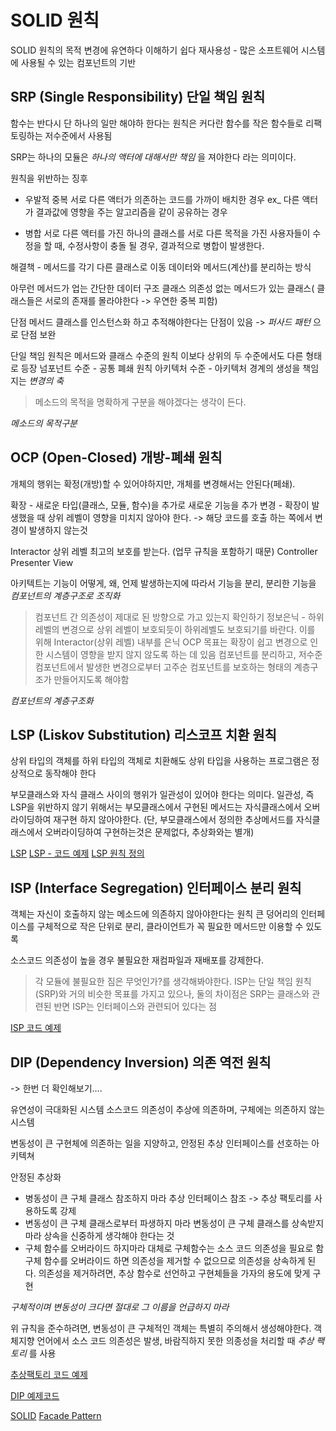# SOLID 원칙

SOLID 원칙의 목적
변경에 유연하다
이해하기 쉽다
재사용성 - 많은 소프트웨어 시스템에 사용될 수 있는 컴포넌트의 기반

## SRP (Single Responsibility) 단일 책임 원칙
함수는 반다시 단 하나의 일만 해야하 한다는 원칙은
커다란 함수를 작은 함수들로 리팩토링하는 저수준에서 사용됨

SRP는 하나의 모듈은 _하나의 액터에 대해서만 책임_ 을 져야한다 라는 의미이다.

원칙을 위반하는 징후
- 우발적 중복
  서로 다른 액터가 의존하는 코드를 가까이 배치한 경우
  ex_ 다른 액터가 결과값에 영향을 주는 알고리즘을 같이 공유하는 경우

- 병합
  서로 다른 액터를 가진 하나의 클래스를 서로 다른 목적을 가진 사용자들이 수정을 할 때,
  수정사항이 충돌 될 경우, 결과적으로 병합이 발생한다.

해결책 - 메서드를 각기 다른 클래스로 이동
데이터와 메서드(계산)를 분리하는 방식

아무런 메서드가 업는 간단한 데이터 구조 클래스
의존성 없는 메서드가 있는 클래스( 클래스들은 서로의 존재를 몰라야한다 -> 우연한 중복 피함)

단점 메서드 클래스를 인스턴스화 하고 추적해야한다는 단점이 있음
  -> _퍼사드 패턴_ 으로 단점 보완


단일 책임 원칙은 메서드와 클래스 수준의 원칙
이보다 상위의 두 수준에서도 다른 형태로 등장
넘포넌트 수준 - 공통 폐쇄 원칙
아키텍처 수준 - 아키텍처 경계의 생성을 책임지는 _변경의 축_

> 메소드의 목적을 명확하게 구분을 해야겠다는 생각이 든다.

_메소드의 목적구분_

## OCP (Open-Closed) 개방-폐쇄 원칙
개체의 행위는 확정(개방)할 수 있어야하지만, 개체를 변경해서는 안된다(페쇄).

확장 - 새로운 타입(클래스, 모듈, 함수)을 추가로 새로운 기능을 추가
변경 - 확장이 발생했을 때 상위 레벨이 영향을 미치지 않아야 한다.
  -> 해당 코드를 호출 하는 쪽에서 변경이 발생하지 않는것

Interactor 상위 레벨 최고의 보호를 받는다. (업무 규칙을 포함하기 때문)
Controller
Presenter
View

아키텍트는 기능이 어떻게, 왜, 언제 발생하는지에 따라서 기능을 분리, 
분리한 기능을 _컴포넌트의 계층구조로 조직화_

> 컴포넌트 간 의존성이 제대로 된 방향으로 가고 있는지 확인하기
> 정보은닉 - 하위 레벨의 변경으로 상위 레벨이 보호되듯이 하위레벨도 보호되기를 바란다. 이를 위해 Interactor(상위 레벨) 내부를 은닉
> OCP 목표는 확장이 쉽고 변경으로 인한 시스템이 영향을 받지 않지 않도록 하는 데 있음
> 컴포넌트를 분리하고, 저수준 컴포넌트에서 발생한 변경으로부터 고주순 컴포넌트를 보호하는 형태의 계층구조가 만들어지도록 해야함


_컴포넌트의 계층구조화_


## LSP (Liskov Substitution) 리스코프 치환 원칙
상위 타입의 객체를 하위 타입의 객체로 치환해도 상위 타입을 사용하는 프로그램은 정상적으로 동작해야 한다

부모클래스와 자식 클래스 사이의 행위가 일관성이 있어야 한다는 의미다.
일관성, 즉 LSP을 위반하지 않기 위해서는 부모클래스에서 구현된 메서드는 자식클래스에서 오버라이딩하여 재구현 하지 않아야한다.
(단, 부모클래스에서 정의한 추상메서드를 자식클래스에서 오버라이딩하여 구현하는것은 문제없다, 추상화와는 별개)

[LSP](https://steady-coding.tistory.com/383)
[LSP - 코드 예제](https://sas-study.tistory.com/438)
[LSP 원칙 정의](https://hwannny.tistory.com/85)

## ISP (Interface Segregation) 인터페이스 분리 원칙
객체는 자신이 호출하지 않는 메소드에 의존하지 않아야한다는 원칙
큰 덩어리의 인터페이스를 구체적으로 작은 단위로 분리, 클라이언트가 꼭 필요한 메서드만 이용할 수 있도록

소스코드 의존성이 높을 경우 불필요한 재컴파일과 재배포를 강제한다.

> 각 모듈에 불필요한 짐은 무엇인가?를 생각해봐야한다.
> ISP는 단일 책임 원칙(SRP)와 거의 비슷한 목표를 가지고 있으나, 둘의 차이점은 SRP는 클래스와 관련된 반면 ISP는 인터페이스와 관련되어 있다는 점

[ISP 코드 예제](https://jaeseongdev.github.io/development/2021/04/25/ISP(%EC%9D%B8%ED%84%B0%ED%8E%98%EC%9D%B4%EC%8A%A4-%EB%B6%84%EB%A6%AC-%EC%9B%90%EC%B9%99)/)



## DIP (Dependency Inversion) 의존 역전 원칙
-> 한번 더 확인해보기....

유연성이 극대화된 시스템 
소스코드 의존성이 추상에 의존하며, 구체에는 의존하지 않는 시스템

변동성이 큰 구현체에 의존하는 일을 지양하고, 안정된 추상 인터페이스를 선호하는 아키텍쳐

안정된 추상화
- 병동성이 큰 구체 클래스 참조하지 마라
  추상 인터페이스 참조 -> 추상 팩토리를 사용하도록 강제
- 변동성이 큰 구체 클래스로부터 파생하지 마라
  변동성이 큰 구체 클래스를 상속받지마라 상속을 신중하게 생각해야 한다는 것
- 구체 함수를 오버라이드 하지마라
  대체로 구체함수는 소스 코드 의존성을 필요로 함
  구체 함수를 오버라이드 하면 의존성을 제거할 수 없으므로 의존성을 상속하게 된다.
  의존성을 제거하려면, 추상 함수로 선언하고 구현체들을 가자의 용도에 맞게 구현

_구체적이며 변동성이 크다면 절대로 그 이름을 언급하지 마라_ 

위 규칙을 준수하려면, 변동성이 큰 구체적인 객체는 특별히 주의해서 생성해야한다. 
객체지향 언어에서 소스 코드 의존성은 발생, 바람직하지 못한 의종성을 처리할 때 _추상 팩토리_ 를 사용


[추상팩토리 코드 예제](https://gmlwjd9405.github.io/2018/08/08/abstract-factory-pattern.html)


[DIP 예제코드](https://dreamcoding.tistory.com/69)


[SOLID](https://velog.io/@haero_kim/SOLID-%EC%9B%90%EC%B9%99-%EC%96%B4%EB%A0%B5%EC%A7%80-%EC%95%8A%EB%8B%A4)
[Facade Pattern](https://gdtbgl93.tistory.com/142)